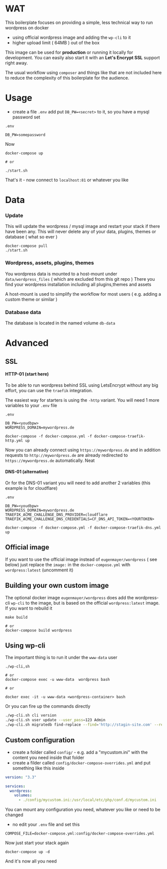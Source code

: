 # WAT

This boilerplate focuses on providing a simple, less technical way to run wordpress on docker

 - using official wordpress image and adding the `wp-cli` to it
 - higher upload limit ( 64MB ) out of the box

This image can be used for **production** or running it locally for development. 
You can easily also start it with an **Let's Encrypt SSL** support right away.

The usual workflow using `composer` and things like that are not included here to reduce the complexity of this
boilerplate for the audience.

# Usage

- create a file `.env`  add put `DB_PW=<secret>` to it, so you have a mysql password set

`.env`
```
DB_PW=somepassword
```

Now

```
docker-compose up

# or

./start.sh
```

That's it - now connect to `localhost:81` or whatever you like

# Data

### Update

This will update the wordpress / mysql image and restart your stack if there have been any. This will never delete
any of your data, plugins, themes or database ( what so ever )
```
docker-compose pull
./start.sh
```

### Wordpress, assets, plugins, themes
You wordpress data is mounted to a host-mount under `data/wordpress_files` ( which are excluded from this git repo )
There you find your wordpress installation including all plugins,themes and assets

A host-mount is used to simplify the workflow for most users ( e.g. adding a custom theme or similar )

### Database data
The database is located in the named volume `db-data`

# Advanced

## SSL

#### HTTP-01 (start here)
To be able to run wordpress behind SSL using LetsEncrypt without any big effort, you can use the `traefik` integration.

The easiest way for starters is using the `-http` variant. You will need 1 more variables to your `.env` file

`.env`
```
DB_PW=<youdbpw>
WORDPRESS_DOMAIN=mywordpress.de
```

```
docker-compose -f docker-compose.yml -f docker-compose-traefik-http.yml up
```

Now you can already connect using `https://mywordpress.de` and in addition requests to `http://mywordpress.de` are already
redirected to `https://mywordpress.de` automatically. Neat

#### DNS-01 (alternative)

Or for the DNS-01 variant you will need to add another 2 variables (this example is for cloudflare)

`.env`
```
DB_PW=<youdbpw>
WORDPRESS_DOMAIN=mywordpress.de
TRAEFIK_ACME_CHALLENGE_DNS_PROVIDER=cloudflare
TRAEFIK_ACME_CHALLENGE_DNS_CREDENTIALS=CF_DNS_API_TOKEN=<YOURTOKEN>
```

```
docker-compose -f docker-compose.yml -f docker-compose-traefik-dns.yml up
```

## Official image

If you want to use the official image instead of `eugenmayer/wordpress` ( see below) just replace the `image:` in the 
`docker-compose.yml` with `wordpress:latest` (uncomment it)

## Building your own custom image

The optional docker image `eugenmayer/wordpress` does add the wordpress-cli `wp-cli` to the image, but is based on the
official `wordpress:latest` image. If you want to rebuild it

```
make build

# or
docker-compose build wordpress
```

## Using wp-cli

The important thing is to run it under the `www-data` user

```
./wp-cli,sh

# or
docker-compose exec -u www-data  wordpress bash

# or 

docker exec -it -u www-data <wordpress-container> bash
```

Or you can fire up the commands directly

```bash
./wp-cli.sh cli version
./wp-cli.sh user update --user_pass=123 Admin
./wp-cli.sh migratedb find-replace --find='http://stagin-site.com' --replace='https://production-site.com'
```

## Custom configuration

- create a folder called `config/` - e.g. add a "mycustom.ini" with the content you need inside that folder
- create a filder called `config/docker-compose-overrides.yml` and put something like this inside

```yaml
version: "3.3"

services:
  wordpress:
    volumes:
      - ./config/mycustom.ini:/usr/local/etc/php/conf.d/mycustom.ini
```

You can mount any configuration you need, whatever you like or need to be changed

- no edit your `.env` file and set this

```
COMPOSE_FILE=docker-compose.yml:config/docker-compose-overrides.yml
```

Now just start your stack again

```
docker-compose up -d
```

And it's now all you need